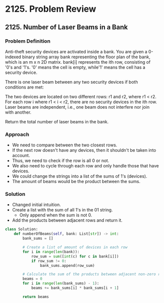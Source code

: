 # 2125. Problem Review

## 2125. Number of Laser Beams in a Bank

### Problem Definition
Anti-theft security devices are activated inside a bank. You are given a 0-indexed binary string array bank representing the floor plan of the bank, which is an m x n 2D matrix. bank[i] represents the ith row, consisting of '0's and '1's. '0' means the cell is empty, while'1' means the cell has a security device.

There is one laser beam between any two security devices if both conditions are met:

The two devices are located on two different rows: r1 and r2, where r1 < r2.
For each row i where r1 < i < r2, there are no security devices in the ith row.
Laser beams are independent, i.e., one beam does not interfere nor join with another.

Return the total number of laser beams in the bank.


### Approach
- We need to compare between the two closest rows.
- If the next row doesn't have any devices, then it shouldn't be taken into account.
- Thus, we need to check if the row is all 0 or not.
- We also need to cycle through each row and only handle those that have devices.
- We could change the strings into a list of the sums of 1's (devices).
- The amount of beams would be the product between the sums.

### Solution
- Changed initial intuition.
- Create a list with the sum of all 1's in the 01 string.
    - Only append when the sum is not 0.
- Add the products between adjacent rows and return it.

```python
class Solution:
    def numberOfBeams(self, bank: List[str]) -> int:
        bank_sums = []

        # Create a list of amount of devices in each row
        for i in range(len(bank)):
            row_sum = sum([int(c) for c in bank[i]])
            if row_sum != 0:
                bank_sums.append(row_sum)

        # Calculate the sum of the products between adjacent non-zero rows (beams)
        beams = 0
        for i in range(len(bank_sums) - 1):
            beams += bank_sums[i] * bank_sums[i + 1]

        return beams
